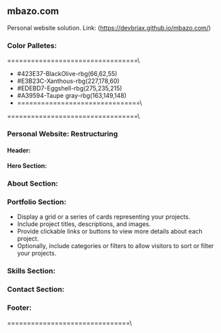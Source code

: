 ## mbazo.com
Personal website solution.
Link: (https://devbriax.github.io/mbazo.com/)

### Color Palletes:
=================================\\

- #423E37-BlackOlive-rbg(66,62,55)
- #E3B23C-Xanthous-rbg(227,178,60)
- #EDEBD7-Eggshell-rbg(275,235,215)
- #A39594-Taupe gray-rbg(163,149,148)
- ===============================\\

=================================\\
### Personal Website: Restructuring

#### Header:

#### Hero Section:

### About Section:

### Portfolio Section:
- Display a grid or a series of cards representing your projects.
- Include project titles, descriptions, and images.
- Provide clickable links or buttons to view more details about each project.
- Optionally, include categories or filters to allow visitors to sort or filter your projects.

### Skills Section:

### Contact Section:

### Footer:

  ===============================\\
